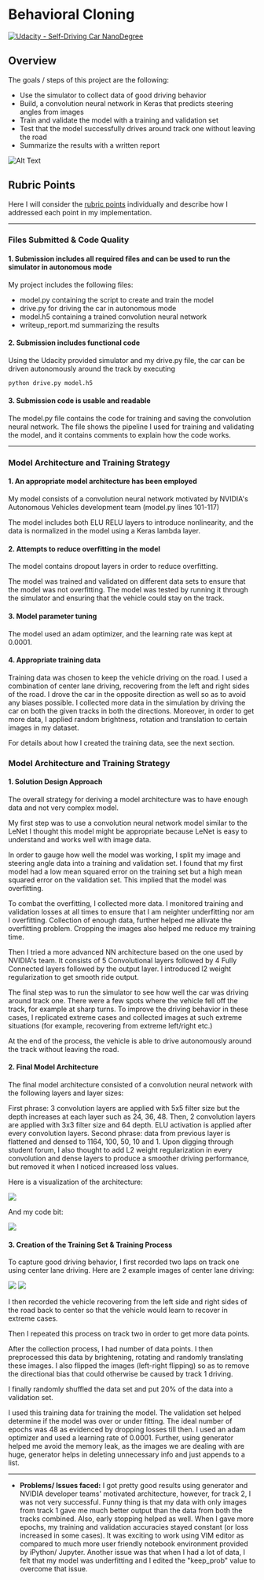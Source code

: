 # **Behavioral Cloning** 
[![Udacity - Self-Driving Car NanoDegree](https://s3.amazonaws.com/udacity-sdc/github/shield-carnd.svg)](http://www.udacity.com/drive)

Overview
---

The goals / steps of this project are the following:
* Use the simulator to collect data of good driving behavior
* Build, a convolution neural network in Keras that predicts steering angles from images
* Train and validate the model with a training and validation set
* Test that the model successfully drives around track one without leaving the road
* Summarize the results with a written report

![Alt Text](./run1.gif)

## Rubric Points
Here I will consider the [rubric points](https://review.udacity.com/#!/rubrics/432/view) individually and describe how I addressed each point in my implementation.  

---

### Files Submitted & Code Quality

#### 1. Submission includes all required files and can be used to run the simulator in autonomous mode

My project includes the following files:
* model.py containing the script to create and train the model
* drive.py for driving the car in autonomous mode
* model.h5 containing a trained convolution neural network 
* writeup_report.md summarizing the results

#### 2. Submission includes functional code

Using the Udacity provided simulator and my drive.py file, the car can be driven autonomously around the track by executing 
```sh
python drive.py model.h5
```

#### 3. Submission code is usable and readable

The model.py file contains the code for training and saving the convolution neural network. The file shows the pipeline I used for training and validating the model, and it contains comments to explain how the code works.

---

### Model Architecture and Training Strategy

#### 1. An appropriate model architecture has been employed

My model consists of a convolution neural network motivated by NVIDIA's Autonomous Vehicles development team (model.py lines 101-117) 

The model includes both ELU RELU layers to introduce nonlinearity, and the data is normalized in the model using a Keras lambda layer. 

#### 2. Attempts to reduce overfitting in the model

The model contains dropout layers in order to reduce overfitting. 

The model was trained and validated on different data sets to ensure that the model was not overfitting. The model was tested by running it through the simulator and ensuring that the vehicle could stay on the track.

#### 3. Model parameter tuning

The model used an adam optimizer, and the learning rate was kept at 0.0001.

#### 4. Appropriate training data

Training data was chosen to keep the vehicle driving on the road. I used a combination of center lane driving, recovering from the left and right sides of the road. I drove the car in the opposite direction as well so as to avoid any biases possible. I collected more data in the simulation by driving the car on both the given tracks in both the directions. Moreover, in order to get more data, I applied random brightness, rotation and translation to certain images in my dataset.

For details about how I created the training data, see the next section. 

### Model Architecture and Training Strategy

#### 1. Solution Design Approach

The overall strategy for deriving a model architecture was to have enough data and not very complex model.

My first step was to use a convolution neural network model similar to the LeNet I thought this model might be appropriate because LeNet is easy to understand and works well with image data.

In order to gauge how well the model was working, I split my image and steering angle data into a training and validation set. I found that my first model had a low mean squared error on the training set but a high mean squared error on the validation set. This implied that the model was overfitting. 

To combat the overfitting, I collected more data. I monitored training and validation losses at all times to ensure that I am neighter underfitting nor am I overfitting. Collection of enough data, further helped me allivate the overfitting problem. Cropping the images also helped me reduce my training time.

Then I tried a more advanced NN architecture based on the one used by NVIDIA's team. It consists of 5 Convolutional layers followed by 4 Fully Connected layers followed by the output layer. I introduced l2 weight regularization to get smooth ride output.

The final step was to run the simulator to see how well the car was driving around track one. There were a few spots where the vehicle fell off the track, for example at sharp turns. To improve the driving behavior in these cases, I replicated extreme cases and collected images at such extreme situations (for example, recovering from extreme left/right etc.)

At the end of the process, the vehicle is able to drive autonomously around the track without leaving the road.

#### 2. Final Model Architecture

The final model architecture consisted of a convolution neural network with the following layers and layer sizes:

First phrase: 3 convolution layers are applied with 5x5 filter size but the depth increases at each layer such as 24, 36, 48. Then, 2 convolution layers are applied with 3x3 filter size and 64 depth. ELU activation is applied after every convolution layers.
Second phrase: data from previous layer is flattened and densed to 1164, 100, 50, 10 and 1. Upon digging through student forum, I also thought to add L2 weight regularization in every convolution and dense layers to produce a smoother driving performance, but removed it when I noticed increased loss values.

Here is a visualization of the architecture:

<img src="./cnn-architecture.png">

And my code bit:

<img src="./architecture.png">

#### 3. Creation of the Training Set & Training Process

To capture good driving behavior, I first recorded two laps on track one using center lane driving. Here are 2 example images of center lane driving:

<img src="./centerImage.jpg">
<img src="./centerImage2.jpg">

I then recorded the vehicle recovering from the left side and right sides of the road back to center so that the vehicle would learn to recover in extreme cases.

Then I repeated this process on track two in order to get more data points.

After the collection process, I had  number of data points. I then preprocessed this data by brightening, rotating and randomly translating these images. I also flipped the images (left-right flipping) so as to remove the directional bias that could otherwise be caused by track 1 driving.

I finally randomly shuffled the data set and put 20% of the data into a validation set. 

I used this training data for training the model. The validation set helped determine if the model was over or under fitting. The ideal number of epochs was 48 as evidenced by dropping losses till then. I used an adam optimizer and used a learning rate of 0.0001. Further, using generator helped me avoid the memory leak, as the images we are dealing with are huge, generator helps in deleting unnecessary info and just appends to a list.

---

* **Problems/ Issues faced:** I got pretty good results using generator and NVIDIA developer teams' motivated architecture, however, for track 2, I was not very successful. Funny thing is that my data with only images from track 1 gave me much better output than the data from both the tracks combined. Also, early stopping helped as well. When I gave more epochs, my training and validation accuracies stayed constant (or loss increased in some cases). It was exciting to work using VIM editor as compared to much more user friendly notebook environment provided by iPython/ Jupyter. Another issue was that when I had a lot of data, I felt that my model was underfitting and I edited the "keep_prob" value to overcome that issue.